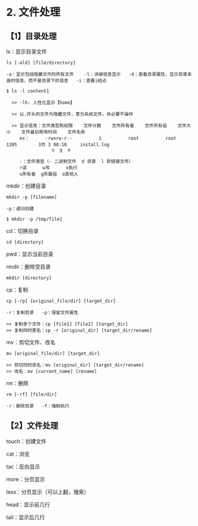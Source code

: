 # 2. 文件处理

## 【1】目录处理
  
  ls：显示目录文件
  ```
  ls [-ald] [file/directory]
  
  -a：显示包括隐藏文件的所有文件    -l：详细信息显示   -d：查看目录属性，显示目录本身的信息，而不是目录下的信息   -i：查看i结点
  
  $ ls -l content1
  
    >> -lh: 人性化显示【homo】
    
    >> 以.开头的文件为隐藏文件，意为系统文件，非必要不操作
    
    >> 显示信息：文件类型和权限    文件计数    文件所有者    文件所有组    文件大小    文件最后修改时间    文件名称
       ex：      -rwxrw-r--          1          root          root         1205        3月 3 08:10     install.log
                   u  g  o
       
       -：文件类型（- 二进制文件  d 目录  l 软链接文件）
       r读      w写      x执行
       u所有者  g所属组  o其他人
  ```
  mkdir：创建目录
  ```
  mkdir -p [filename]
  
  -p：递归创建
  
  $ mkdir -p /tmp/file1
  ```
  cd：切换目录
  ```
  cd [directory]
  ```
  pwd：显示当前目录
  
  
  rmdir：删除空目录
  ```
  mkdir [directory]
  ```
  cp：复制
  ```
  cp [-rp] [original_file/dir] [target_dir]
  
  -r：复制目录   -p：保留文件属性
  
  >> 复制多个文件：cp [file1] [file2] [target_dir]
  >> 复制同时更名：cp -r [original_dir] [target_dir/rename]
  ```
  mv：剪切文件、改名
  ```
  mv [original_file/dir] [target_dir]
  
  >> 剪切同时改名：mv [original_dir] [target_dir/rename]
  >> 改名：mv [current_name] [rename]
  ```
  rm：删除
  ```
  rm [-rf] [file/dir]
  
  -r：删除目录   -f：强制执行
  ```

## 【2】文件处理
touch：创建文件

cat：浏览

tac：反向显示

more：分页显示

less：分页显示（可以上翻，搜索）

head：显示前几行

tail：显示后几行

